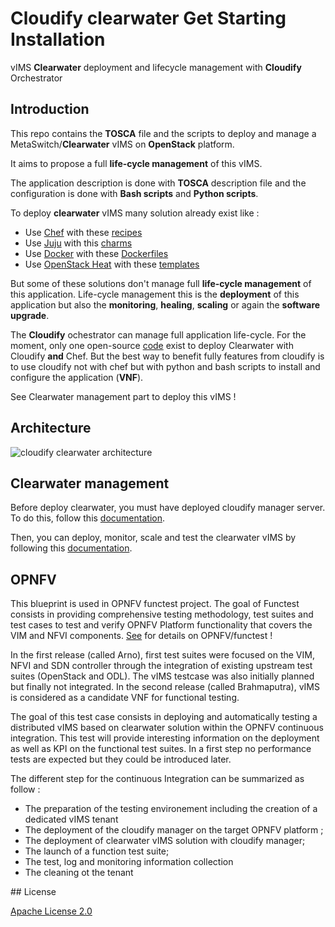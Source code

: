 # Cloudify clearwater Get Starting Installation

vIMS **Clearwater** deployment and lifecycle management with **Cloudify** Orchestrator

## Introduction
This repo contains the **TOSCA** file and the scripts to deploy and manage a MetaSwitch/**Clearwater** vIMS on **OpenStack** platform.

It aims to propose a full **life-cycle management** of this vIMS.

The application description is done with **TOSCA** description file and the configuration is  done with **Bash scripts** and **Python scripts**.

To deploy **clearwater** vIMS many solution already exist like :
* Use [Chef](https://www.chef.io/chef/) with these [recipes](https://github.com/Metaswitch/chef)
* Use [Juju](https://jujucharms.com/) with this [charms](https://github.com/Metaswitch/clearwater-juju/)
* Use [Docker](https://www.docker.com/) with these [Dockerfiles](https://github.com/Metaswitch/clearwater-docker)
* Use [OpenStack Heat](https://wiki.openstack.org/wiki/Heat) with these [templates](https://github.com/Metaswitch/clearwater-heat)

But some of these solutions don't manage full **life-cycle management** of this application. Life-cycle management this is the **deployment** of this application but also the **monitoring**, **healing**, **scaling** or again the **software upgrade**.

The **Cloudify** ochestrator can manage full application life-cycle. For the moment, only one open-source [code](http://getcloudify.org/2014/11/02/NFV-openstack-TOSCA-open-source-cloud-Chef.html) exist to deploy Clearwater with Cloudify **and** Chef. But the best way to benefit fully features from cloudify is to use cloudify not with chef but with python and bash scripts to install and configure the application (**VNF**).

See Clearwater management part to deploy this vIMS !

## Architecture

![cloudify clearwater architecture](cloudify-clearwater-architecture.jpg)

## Clearwater management

Before deploy clearwater, you must have deployed cloudify manager server. To do this, follow this [documentation](docs/cloudify.md).

Then, you can deploy, monitor, scale and test the clearwater vIMS by following this [documentation](docs/clearwater.md).


## OPNFV

This blueprint is used in OPNFV functest project.  The goal of Functest consists in providing comprehensive testing methodology, test suites and test cases to test and verify OPNFV Platform functionality that covers the VIM and NFVI components. [See](https://wiki.opnfv.org/opnfv_functional_testing) for details on OPNFV/functest !

In the first release (called Arno), first test suites were focused on the VIM, NFVI and SDN controller through the integration of existing upstream test suites (OpenStack and ODL). The vIMS testcase was also initially planned but finally not integrated.
In the second release (called Brahmaputra), vIMS is considered as a candidate VNF for functional testing.

The goal of this test case consists in deploying and automatically testing a distributed vIMS based on clearwater solution within the OPNFV continuous integration.
This test will provide interesting information on the deployment as well as KPI on the functional test suites. In a first step no performance tests are expected but they could be introduced later.

The different step for the continuous Integration can be summarized as follow :
* The preparation of the testing environement including the creation of a dedicated vIMS tenant
* The deployment of the cloudify manager on the target OPNFV platform  ;
* The deployment of clearwater vIMS solution with cloudify manager;
* The launch of a function test suite;
* The test, log and monitoring information collection
* The cleaning ot the tenant 

## License

[Apache License 2.0](./LICENSE)